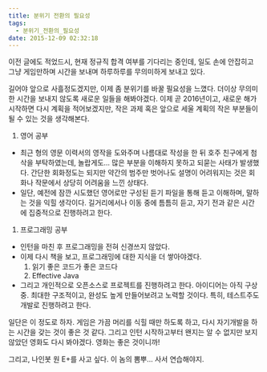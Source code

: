 ```yaml
---
title: 분위기 전환의 필요성
tags:
  - 분위기_전환의_필요성
date: 2015-12-09 02:32:18
---
```


이전 글에도 적었드시, 현재 정규직 합격 여부를 기다리는 중인데, 일도 손에 안잡히고 그냥 게임만하며 시간을 보내며 하루하루를 무의미하게 보내고 있다.

길어야 앞으로 사흘정도겠지만, 이제 좀 분위기를 바꿀 필요성을 느꼈다. 더이상 무의미한 시간을 보내지 않도록 새로운 일들을 해봐야겠다. 이제 곧 2016년이고, 새로운 해가 시작하면 다시 계획을 적어보겠지만, 작은 과제 혹은 앞으로 세울 계획의 작은 부분들이 될 수 있는 것을 생각해본다.

1. 영어 공부
  - 최근 형의 영문 이력서의 영작을 도와주며 나름대로 작성을 한 뒤 호주 친구에게 첨삭을 부탁하였는데, 놀랍게도... 많은 부분을 이해하지 못하고 되묻는 사태가 발생했다. 간단한 회화정도는 되지만 약간의 범주만 벗어나도 설명이 어려워지는 것은 회화나 작문에서 상당히 어려움을 느낀 상태다.
  - 일단, 예전에 잠깐 시도했던 영어로만 구성된 듣기 파일을 통해 듣고 이해하며, 말하는 것을 익힐 생각이다. 길거리에서나 이동 중에 틈틈히 듣고, 자기 전과 같은 시간에 집중적으로 진행하려고 한다.
1. 프로그래밍 공부
  - 인턴을 마친 후 프로그래밍을 전혀 신경쓰지 않았다.
  - 이제 다시 책을 보고, 프로그래밍에 대한 지식을 더 쌓아야겠다.
    1. 읽기 좋은 코드가 좋은 코드다
    1. Effective Java
  - 그리고 개인적으로 오픈소스로 프로젝트를 진행하려고 한다. 아이디어는 아직 구상 중. 최대한 구조적이고, 완성도 높게 만들어보려고 노력할 것이다. 특히, 테스트주도개발로 진행하려고 한다.

일단은 이 정도로 하자. 게임은 가끔 머리를 식힐 때만 하도록 하고, 다시 자기개발을 하는 시간을 갖는 것이 좋은 것 같다. 그리고 인턴 시작하고부터 왠지는 알 수 없지만 보지 않았던 영화도 다시 봐야겠다. 영화는 좋은 것이니까!

그리고, 나인봇 원 E+를 사고 싶다. 이 놈의 뽐뿌... 사서 연습해야지.
